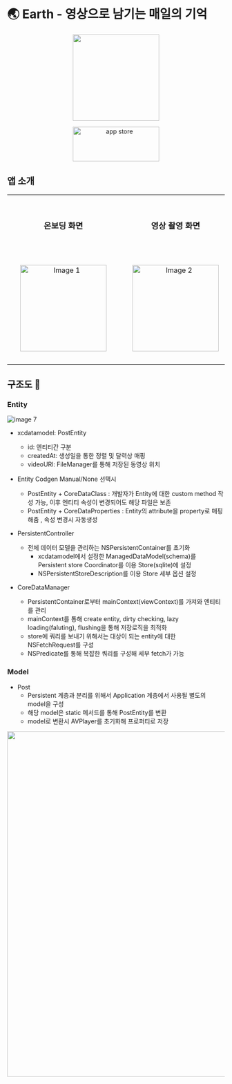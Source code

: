 # 🌏 Earth -   영상으로 남기는 매일의 기억 

<p align="center"><img src="https://github.com/OneMoreThink/Earth/assets/121593683/b99d3d37-b9df-4914-821f-b62c4e239881>" width="200" height="200"/><p>

<p align="center">
  <a href="https://apps.apple.com/kr/app/earth-%EC%98%81%EC%83%81-%EB%8B%A4%EC%9D%B4%EC%96%B4%EB%A6%AC/id6520386070">
    <img src="https://github.com/OneMoreThink/Earth/assets/121593683/0193bc32-c702-42f5-9549-cca277d63870" width="200" height="80" alt="app store">
  </a>
</p>



## 앱 소개 
<div style="text-align: center;">
  <table style="width: 100%; table-layout: fixed; margin: 0 auto;">
    <tr>
      <td style="text-align: center; padding: 30px;">
        <h3>온보딩 화면</h3>
      </td>
      <td style="text-align: center; padding: 30px;">
        <h3>영상 촬영 화면</h3>
      </td>
      <td style="text-align: center; padding: 30px;">
        <h3>피드 화면</h3>
      </td>
      <td style="text-align: center; padding: 30px;">
        <h3>달력 화면</h3>
      </td>
      <td style="text-align: center; padding: 30px;">
        <h3>날짜별 영상 화면</h3>
      </td>
    </tr>
    <tr>
      <td style="text-align: center; padding: 30px;">
        <img src="https://github.com/OneMoreThink/Earth/assets/121593683/1dcf4de3-7fa7-432c-af78-0d6d6066978d" width="200" alt="Image 1">
      </td>
      <td style="text-align: center; padding: 30px;">
        <img src="https://github.com/OneMoreThink/Earth/assets/121593683/1ab947cd-a111-483f-9978-563dd8d23fb2" width="200" alt="Image 2">
      </td>
      <td style="text-align: center; padding: 30px;">
        <img src="https://github.com/OneMoreThink/Earth/assets/121593683/4f56f164-e7e3-4ca7-bc54-dc30de3870a7" width="200" alt="Image 3">
      </td>
      <td style="text-align: center; padding: 30px;">
        <img src="https://github.com/OneMoreThink/Earth/assets/121593683/ecc1da76-7cae-41b4-81c8-1b3ded0008d8" width="200" alt="Image 4">
      </td>
      <td style="text-align: center; padding: 30px;">
        <img src="https://github.com/OneMoreThink/Earth/assets/121593683/8e2a68a9-6045-40bf-a216-7808e12c39f4" width="200" alt="Image 5">
      </td>
    </tr>
  </table>
</div>


## 구조도 📜

### Entity 

![image 7](https://github.com/user-attachments/assets/e6256e75-79b4-443d-a96a-3359fc2b5170)

- xcdatamodel: PostEntity 
  - id: 엔티티간 구분
  - createdAt: 생성일을 통한 정렬 및 달력상 매핑 
  - videoURl: FileManager를 통해 저장된 동영상 위치

- Entity Codgen Manual/None 선택시 
  - PostEntity + CoreDataClass : 개발자가 Entity에 대한 custom method 작성 가능, 이후 엔티티 속성이 변경되어도 해당 파일은 보존 
  - PostEntity + CoreDataProperties : Entity의 attribute을 property로 매핑해줌 , 속성 변경시 자동생성
 
- PersistentController
  - 전체 데이터 모델을 관리하는 NSPersistentContainer를 초기화
    - xcdatamodel에서 설정한 ManagedDataModel(schema)를 Persistent store Coordinator를 이용 Store(sqlite)에 설정
    - NSPersistentStoreDescription를 이용 Store 세부 옵션 설정

- CoreDataManager
  - PersistentContainer로부터 mainContext(viewContext)를 가져와 엔티티를 관리
  - mainContext를 통해 create entity, dirty checking, lazy loading(faluting), flushing을 통해 저장로직을 최적화
  - store에 쿼리를 보내기 위해서는 대상이 되는 entity에 대한 NSFetchRequest를 구성
  - NSPredicate를 통해 복잡한 쿼리를 구성해 세부 fetch가 가능

### Model 
- Post
  - Persistent 계층과 분리를 위해서 Application 계층에서 사용될 별도의 model을 구성
  - 해당 model은 static 메서드를 통해 PostEntity를 변환
  - model로 변환시 AVPlayer를 초기화해 프로퍼티로 저장 

<p align="center">
<img src="https://github.com/user-attachments/assets/cc8c61c1-8fc4-4ea1-b641-a565e7bd3e74" width="800">
</p>



